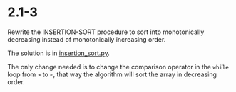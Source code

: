 # 2.1-3

Rewrite the INSERTION-SORT procedure to sort into monotonically decreasing instead of monotonically increasing order.

The solution is in [insertion_sort.py](./insertion_sort.py).

The only change needed is to change the comparison operator in the `while` loop from `>` to `<`, that way the algorithm will sort the array in decreasing order.
